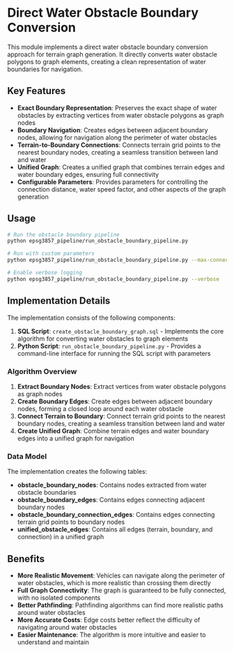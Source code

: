 # Direct Water Obstacle Boundary Conversion

This module implements a direct water obstacle boundary conversion approach for terrain graph generation. It directly converts water obstacle polygons to graph elements, creating a clean representation of water boundaries for navigation.

## Key Features

- **Exact Boundary Representation**: Preserves the exact shape of water obstacles by extracting vertices from water obstacle polygons as graph nodes
- **Boundary Navigation**: Creates edges between adjacent boundary nodes, allowing for navigation along the perimeter of water obstacles
- **Terrain-to-Boundary Connections**: Connects terrain grid points to the nearest boundary nodes, creating a seamless transition between land and water
- **Unified Graph**: Creates a unified graph that combines terrain edges and water boundary edges, ensuring full connectivity
- **Configurable Parameters**: Provides parameters for controlling the connection distance, water speed factor, and other aspects of the graph generation

## Usage

```bash
# Run the obstacle boundary pipeline
python epsg3857_pipeline/run_obstacle_boundary_pipeline.py

# Run with custom parameters
python epsg3857_pipeline/run_obstacle_boundary_pipeline.py --max-connection-distance 500 --water-speed-factor 0.3

# Enable verbose logging
python epsg3857_pipeline/run_obstacle_boundary_pipeline.py --verbose
```

## Implementation Details

The implementation consists of the following components:

1. **SQL Script**: `create_obstacle_boundary_graph.sql` - Implements the core algorithm for converting water obstacles to graph elements
2. **Python Script**: `run_obstacle_boundary_pipeline.py` - Provides a command-line interface for running the SQL script with parameters

### Algorithm Overview

1. **Extract Boundary Nodes**: Extract vertices from water obstacle polygons as graph nodes
2. **Create Boundary Edges**: Create edges between adjacent boundary nodes, forming a closed loop around each water obstacle
3. **Connect Terrain to Boundary**: Connect terrain grid points to the nearest boundary nodes, creating a seamless transition between land and water
4. **Create Unified Graph**: Combine terrain edges and water boundary edges into a unified graph for navigation

### Data Model

The implementation creates the following tables:

- **obstacle_boundary_nodes**: Contains nodes extracted from water obstacle boundaries
- **obstacle_boundary_edges**: Contains edges connecting adjacent boundary nodes
- **obstacle_boundary_connection_edges**: Contains edges connecting terrain grid points to boundary nodes
- **unified_obstacle_edges**: Contains all edges (terrain, boundary, and connection) in a unified graph

## Benefits

- **More Realistic Movement**: Vehicles can navigate along the perimeter of water obstacles, which is more realistic than crossing them directly
- **Full Graph Connectivity**: The graph is guaranteed to be fully connected, with no isolated components
- **Better Pathfinding**: Pathfinding algorithms can find more realistic paths around water obstacles
- **More Accurate Costs**: Edge costs better reflect the difficulty of navigating around water obstacles
- **Easier Maintenance**: The algorithm is more intuitive and easier to understand and maintain
